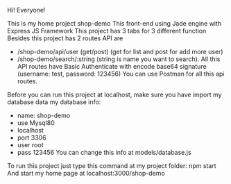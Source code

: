 Hi! Everyone!

This is my home project shop-demo
This front-end using Jade engine with Express JS Framework 
This project has 3 tabs for 3 different function
Besides this project has 2 routes API are
- /shop-demo/api/user (get/post) (get for list and post for add more user)
- /shop-demo/search/:string (string is name you want to search).
All this API routes have Basic Authenticate with encode base64 signature (username: test, password: 123456) 
You can use Postman for all this api routes.

Before you can run this project at localhost, make sure you have import my database data
my database info:
- name: shop-demo
- use Mysql80
- localhost
- port 3306
- user root
- pass 123456
You can change this info at models/database.js

To run this project just type this command at my project folder: npm start
And start my home page at localhost:3000/shop-demo